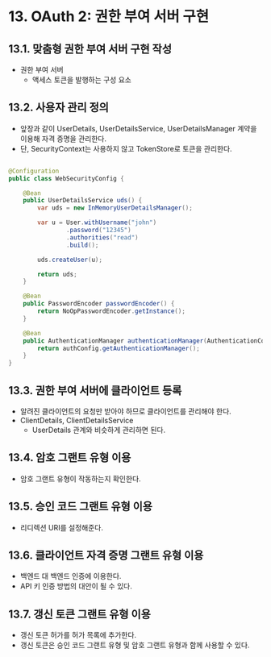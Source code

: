 # 13. OAuth 2: 권한 부여 서버 구현

## 13.1. 맞춤형 권한 부여 서버 구현 작성

- 권한 부여 서버
    - 액세스 토큰을 발행하는 구성 요소

## 13.2. 사용자 관리 정의

- 앞장과 같이 UserDetails, UserDetailsService, UserDetailsManager 계약을 이용해 자격 증명을 관리한다.
- 단, SecurityContext는 사용하지 않고 TokenStore로 토큰을 관리한다.

```java

@Configuration
public class WebSecurityConfig {

    @Bean
    public UserDetailsService uds() {
        var uds = new InMemoryUserDetailsManager();

        var u = User.withUsername("john")
                .password("12345")
                .authorities("read")
                .build();

        uds.createUser(u);

        return uds;
    }

    @Bean
    public PasswordEncoder passwordEncoder() {
        return NoOpPasswordEncoder.getInstance();
    }

    @Bean
    public AuthenticationManager authenticationManager(AuthenticationConfiguration authConfig) throws Exception {
        return authConfig.getAuthenticationManager();
    }
}
```

## 13.3. 권한 부여 서버에 클라이언트 등록

- 알려진 클라이언트의 요청만 받아야 하므로 클라이언트를 관리해야 한다.
- ClientDetails, ClientDetailsService
    - UserDetails 관계와 비슷하게 관리하면 된다.

## 13.4. 암호 그랜트 유형 이용

- 암호 그랜트 유형이 작동하는지 확인한다.

## 13.5. 승인 코드 그랜트 유형 이용

- 리디렉션 URI를 설정해준다.

## 13.6. 클라이언트 자격 증명 그랜트 유형 이용

- 백엔드 대 백엔드 인증에 이용한다.
- API 키 인증 방법의 대안이 될 수 있다.

## 13.7. 갱신 토큰 그랜트 유형 이용

- 갱신 토큰 허가를 허가 목록에 추가한다.
- 갱신 토큰은 승인 코드 그랜트 유형 및 암호 그랜트 유형과 함께 사용할 수 있다.